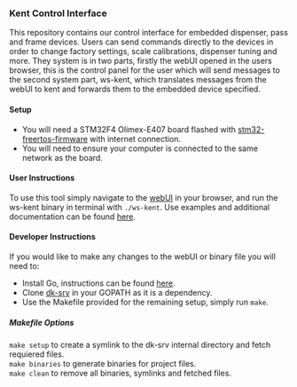 ### Kent Control Interface

This repository contains our control interface for embedded dispenser, pass and frame devices. Users can send commands directly to the devices in order to change factory settings, scale calibrations, dispenser tuning and more. They system is in two parts, firstly the webUI opened in the users browser, this is the control panel for the user which will send messages to the second system part, ws-kent, which translates messages from the webUI to kent and forwards them to the embedded device specified. 

#### Setup 
- You will need a STM32F4 Olimex-E407 board flashed with [stm32-freertos-firmware](https://gitlab.com/karakuritech/dk/stm32-freertos-firmware) with internet connection.
- You will need to ensure your computer is connected to the same network as the board.

#### User Instructions

To use this tool simply navigate to the [webUI](http://karakuritech.gitlab.io/machine-testing/kent-control-interface/6605f7d0-d7d5-40ba-8414-a5da59291e59/) in your browser, and run the ws-kent binary in terminal with `./ws-kent`. 
Use examples and additional documentation can be found [here](https://karakuritech.atlassian.net/wiki/spaces/SW/pages/730562561/Kent+Control+Interface+webUI).

#### Developer Instructions

If you would like to make any changes to the webUI or binary file you will need to:
- Install Go, instructions can be found [here](https://golang.org/doc/install).
- Clone [dk-srv](https://gitlab.com/karakuritech/dk/dk-srv) in your GOPATH as it is a dependency. 
- Use the Makefile provided for the remaining setup, simply run `make`. 

##### Makefile Options
`make setup` to create a symlink to the dk-srv internal directory and fetch requiered files.\
`make binaries` to generate binaries for project files.\
`make clean` to remove all binaries, symlinks and fetched files.